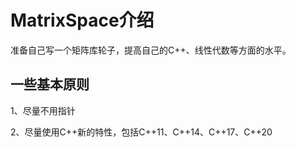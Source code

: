 # MatrixSpace介绍

准备自己写一个矩阵库轮子，提高自己的C++、线性代数等方面的水平。

## 一些基本原则

1、尽量不用指针

2、尽量使用C++新的特性，包括C++11、C++14、C++17、C++20
